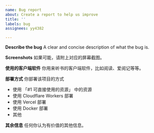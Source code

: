 ```yaml
---
name: Bug report
about: Create a report to help us improve
title: ''
labels: bug
assignees: yy4382

---
```


**Describe the bug**
A clear and concise description of what the bug is.

**Screenshots**
如果可能，请附上对应的屏幕截图。

**使用的客户端软件**
你用来听书的客户端软件，比如阅读、爱阅记等等。

**部署方式**
你部署该项目的方式
- 使用 「#1 可直接使用的资源」 中的资源
- 使用 Cloudflare Workers 部署
- 使用 Vercel 部署
- 使用 Docker 部署
- 其他

**其余信息**
任何你认为有价值的其他信息。
